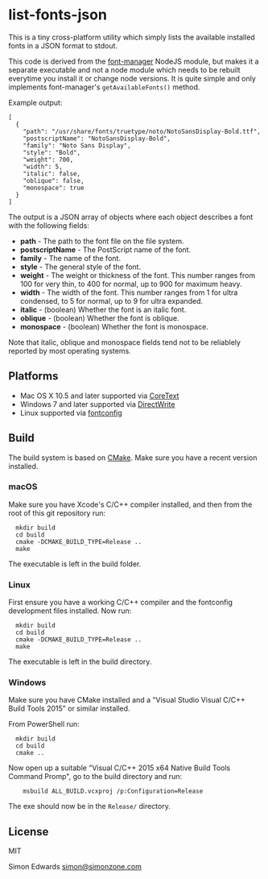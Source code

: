 # list-fonts-json

This is a tiny cross-platform utility which simply lists the available installed fonts in a JSON format to stdout.

This code is derived from the [font-manager](https://github.com/foliojs/font-manager) NodeJS module, but makes it a separate executable and not a node module which needs to be rebuilt everytime you install it or change node versions. It is quite simple and only implements font-manager's `getAvailableFonts()` method. 

Example output:

```
[
  {
    "path": "/usr/share/fonts/truetype/noto/NotoSansDisplay-Bold.ttf",
    "postscriptName": "NotoSansDisplay-Bold",
    "family": "Noto Sans Display",
    "style": "Bold",
    "weight": 700,
    "width": 5,
    "italic": false,
    "oblique": false,
    "monospace": true
  }
]
```
The output is a JSON array of objects where each object describes a font with the following fields:

* **path** - The path to the font file on the file system.
* **postscriptName** - The PostScript name of the font.
* **family** - The name of the font.
* **style** - The general style of the font.
* **weight** - The weight or thickness of the font. This number ranges from 100 for very thin, to 400 for normal, up to 900 for maximum heavy.
* **width** - The width of the font. This number ranges from 1 for ultra condensed, to 5 for normal, up to 9 for ultra expanded.
* **italic** - (boolean) Whether the font is an italic font.
* **oblique** - (boolean) Whether the font is oblique.
* **monospace** - (boolean) Whether the font is monospace.

Note that italic, oblique and monospace fields tend not to be reliablely reported by most operating systems.


## Platforms

* Mac OS X 10.5 and later supported via [CoreText](https://developer.apple.com/library/mac/documentation/Carbon/reference/CoreText_Framework_Ref/_index.html)
* Windows 7 and later supported via [DirectWrite](http://msdn.microsoft.com/en-us/library/windows/desktop/dd368038(v=vs.85).aspx)
* Linux supported via [fontconfig](http://www.freedesktop.org/software/fontconfig)

## Build

The build system is based on [CMake](https://cmake.org/). Make sure you have a recent version installed.


### macOS

Make sure you have Xcode's C/C++ compiler installed, and then from the root of this git repository run:

```
  mkdir build
  cd build
  cmake -DCMAKE_BUILD_TYPE=Release ..
  make
```
The executable is left in the build folder.


### Linux

First ensure you have a working C/C++ compiler and the fontconfig development files installed. Now run:

```
  mkdir build
  cd build
  cmake -DCMAKE_BUILD_TYPE=Release ..
  make
```
The executable is left in the build directory.


### Windows

Make sure you have CMake installed and a "Visual Studio Visual C/C++ Build Tools 2015" or similar installed.

From PowerShell run:

```
  mkdir build
  cd build
  cmake ..
```

Now open up a suitable "Visual C/C++ 2015 x64 Native Build Tools Command Promp", go to the build directory and run:

```
    msbuild ALL_BUILD.vcxproj /p:Configuration=Release
```
The exe should now be in the `Release/` directory.


## License

MIT

Simon Edwards
<simon@simonzone.com>
